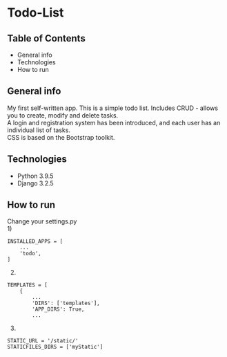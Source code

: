 # Todo-List 
## Table of Contents

* General info
* Technologies
* How to run


## General info
My first self-written app. This is a simple todo list. 
Includes CRUD - allows you to create, modify and delete tasks.  
A login and registration system has been introduced, and each user has an individual list of tasks.  
CSS is based on the Bootstrap toolkit.


## Technologies
- Python 3.9.5
- Django 3.2.5


## How to run
Change your settings.py  
1) 
```
INSTALLED_APPS = [
    ...
    'todo',
]
```
2)
```
TEMPLATES = [
    {
        ...
        'DIRS': ['templates'],
        'APP_DIRS': True,
        ...

```
3)
```
STATIC_URL = '/static/'
STATICFILES_DIRS = ['myStatic']
```



